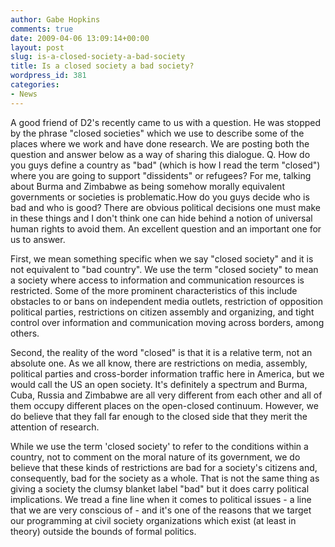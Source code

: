 ```yaml
---
author: Gabe Hopkins
comments: true
date: 2009-04-06 13:09:14+00:00
layout: post
slug: is-a-closed-society-a-bad-society
title: Is a closed society a bad society?
wordpress_id: 381
categories:
- News
---
```


A good friend of D2's recently came to us with a question. He was stopped by the phrase "closed societies" which we use to describe some of the places where we work and have done research. We are posting both the question and answer below as a way of sharing this dialogue.
Q. How do you guys define a country as "bad" (which is how I read the term "closed") where you are going to support "dissidents" or refugees? For me, talking about Burma and Zimbabwe as being somehow morally equivalent governments or societies is problematic.How do you guys decide who is bad and who is good? There are obvious political decisions one must make in these things and I don't think one can hide behind a notion of universal human rights to avoid them.
An excellent question and an important one for us to answer.

First, we mean something specific when we say "closed society" and it is not equivalent to "bad country". We use the term "closed society" to mean a society where access to information and communication resources is restricted. Some of the more prominent characteristics of this include obstacles to or bans on independent media outlets, restriction of opposition political parties, restrictions on citizen assembly and organizing, and tight control over information and communication moving across borders, among others.

Second, the reality of the word "closed" is that it is a relative term, not an absolute one. As we all know, there are restrictions on media, assembly, political parties and cross-border information traffic here in America, but we would call the US an open society. It's definitely a spectrum and Burma, Cuba, Russia and Zimbabwe are all very different from each other and all of them occupy different places on the open-closed continuum. However, we do believe that they fall far enough to the closed side that they merit the attention of research.

While we use the term 'closed society' to refer to the conditions within a country, not to comment on the moral nature of its government, we do believe that these kinds of restrictions are bad for a society's citizens and, consequently, bad for the society as a whole. That is not the same thing as giving a society the clumsy blanket label "bad" but it does carry political implications. We tread a fine line when it comes to political issues - a line that we are very conscious of - and it's one of the reasons that we target our programming at civil society organizations which exist (at least in theory) outside the bounds of formal politics.
